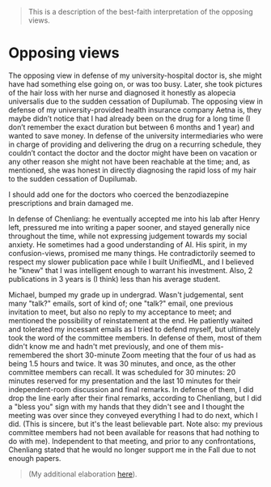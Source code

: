 > This is a description of the best-faith interpretation of the opposing views.

# Opposing views

The opposing view in defense of my university-hospital doctor is, she might have had something else going on, or was too busy. Later, she took pictures of the hair loss with her nurse and diagnosed it honestly as alopecia universalis due to the sudden cessation of Dupilumab. The opposing view in defense of my university-provided health insurance company Aetna is, they maybe didn’t notice that I had already been on the drug for a long time (I don’t remember the exact duration but between 6 months and 1 year) and wanted to save money. In defense of the university intermediaries who were in charge of providing and delivering the drug on a recurring schedule, they couldn’t contact the doctor and the doctor might have been on vacation or any other reason she might not have been reachable at the time; and, as mentioned, she was honest in directly diagnosing the rapid loss of my hair to the sudden cessation of Dupilumab. 

I should add one for the doctors who coerced the benzodiazepine prescriptions and brain damaged me.

In defense of Chenliang: he eventually accepted me into his lab after Henry left, pressured me into writing a paper sooner, and stayed generally nice throughout the time, while not expressing judgement towards my social anxiety. He sometimes had a good understanding of AI. His spirit, in my confusion-views, promised me many things. He contradictorily seemed to respect my slower publication pace while I built UnifiedML, and I believed he "knew" that I was intelligent enough to warrant his investment. Also, 2 publications in 3 years is (I think) less than his average student.

Michael, bumped my grade up in undergrad. Wasn't judgemental, sent many "talk?" emails, sort of kind of; one "talk?" email, one previous invitation to meet, but also no reply to my acceptance to meet; and mentioned the possibility of reinstatement at the end. He patiently waited and tolerated my incessant emails as I tried to defend myself, but ultimately took the word of the committee members. In defense of them, most of them didn't know me and hadn't met previously, and one of them mis-remembered the short 30-minute Zoom meeting that the four of us had as being 1.5 hours and twice. It was 30 minutes, and once, as the other committee members can recall. It was scheduled for 30 minutes: 20 minutes reserved for my presentation and the last 10 minutes for their independent-room discussion and final remarks. In defense of them, I did drop the line early after their final remarks, according to Chenliang, but I did a "bless you" sign with my hands that they didn't see and I thought the meeting was over since they conveyed everything I had to do next, which I did. (This is sincere, but it's the least believable part. Note also: my previous committee members had not been available for reasons that had nothing to do with me). Independent to that meeting, and prior to any confrontations, Chenliang stated that he would no longer support me in the Fall due to not enough papers.

> (My additional elaboration [here](https://github.com/slerman12/Help-me/blob/main/3-GradsAlliance.md)).
